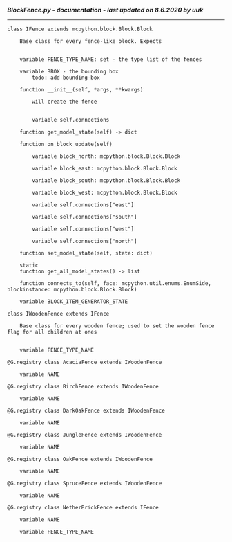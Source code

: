 ***BlockFence.py - documentation - last updated on 8.6.2020 by uuk***
___

    class IFence extends mcpython.block.Block.Block
        
        Base class for every fence-like block. Expects


        variable FENCE_TYPE_NAME: set - the type list of the fences

        variable BBOX - the bounding box
            todo: add bounding-box

        function __init__(self, *args, **kwargs)
            
            will create the fence


            variable self.connections

        function get_model_state(self) -> dict

        function on_block_update(self)

            variable block_north: mcpython.block.Block.Block

            variable block_east: mcpython.block.Block.Block

            variable block_south: mcpython.block.Block.Block

            variable block_west: mcpython.block.Block.Block

            variable self.connections["east"]

            variable self.connections["south"]

            variable self.connections["west"]

            variable self.connections["north"]

        function set_model_state(self, state: dict)

        static
        function get_all_model_states() -> list

        function connects_to(self, face: mcpython.util.enums.EnumSide, blockinstance: mcpython.block.Block.Block)

        variable BLOCK_ITEM_GENERATOR_STATE

    class IWoodenFence extends IFence
        
        Base class for every wooden fence; used to set the wooden fence flag for all children at ones


        variable FENCE_TYPE_NAME

    @G.registry class AcaciaFence extends IWoodenFence

        variable NAME

    @G.registry class BirchFence extends IWoodenFence

        variable NAME

    @G.registry class DarkOakFence extends IWoodenFence

        variable NAME

    @G.registry class JungleFence extends IWoodenFence

        variable NAME

    @G.registry class OakFence extends IWoodenFence

        variable NAME

    @G.registry class SpruceFence extends IWoodenFence

        variable NAME

    @G.registry class NetherBrickFence extends IFence

        variable NAME

        variable FENCE_TYPE_NAME